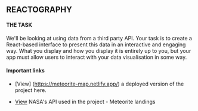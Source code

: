 ## REACTOGRAPHY

#### THE TASK
We'll be looking at using data from a third party API. Your task is to create a React-based interface to present this data in an interactive and engaging way. What you display and how you display it is entirely up to you, but your app must allow users to interact with your data visualisation in some way.

#### Important links

- [View] (https://meteorite-map.netlify.app/) a deployed version of the project here.

- [View](https://data.nasa.gov/Space-Science/Meteorite-Landings/gh4g-9sfh) NASA's API used in the project - Meteorite landings
